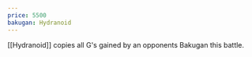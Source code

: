 ```yaml
---
price: 5500
bakugan: Hydranoid
---
```

[[Hydranoid]] copies all G's gained by an opponents Bakugan this battle.
